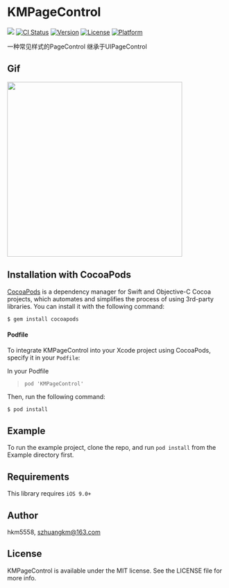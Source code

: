 # KMPageControl
<img src="https://img.shields.io/badge/Swift-5.0-orange.svg" /> [![CI Status](https://img.shields.io/travis/km/KMPageControl.svg?style=flat)](https://travis-ci.org/km/KMPageControl) [![Version](https://img.shields.io/cocoapods/v/KMPageControl.svg?style=flat)](https://cocoapods.org/pods/KMPageControl) [![License](https://img.shields.io/cocoapods/l/KMPageControl.svg?style=flat)](https://cocoapods.org/pods/KMPageControl) [![Platform](https://img.shields.io/cocoapods/p/KMPageControl.svg?style=flat)](https://cocoapods.org/pods/KMPageControl)

一种常见样式的PageControl 继承于UIPageControl

## Gif

<img src="https://github.com/hkm5558/KMPageControl/blob/master/Gif/Gif.gif" width="403">

## Installation with CocoaPods

[CocoaPods](http://cocoapods.org) is a dependency manager for Swift and Objective-C Cocoa projects, which automates and simplifies the process of using 3rd-party libraries. You can install it with the following command:

```bash
$ gem install cocoapods
```
#### Podfile

To integrate KMPageControl into your Xcode project using CocoaPods, specify it in your `Podfile`:

In your Podfile
>`pod 'KMPageControl'`

Then, run the following command:

```bash
$ pod install
```

## Example

To run the example project, clone the repo, and run `pod install` from the Example directory first.

## Requirements

This library requires `iOS 9.0+`

## Author

hkm5558, szhuangkm@163.com

## License

KMPageControl is available under the MIT license. See the LICENSE file for more info.
